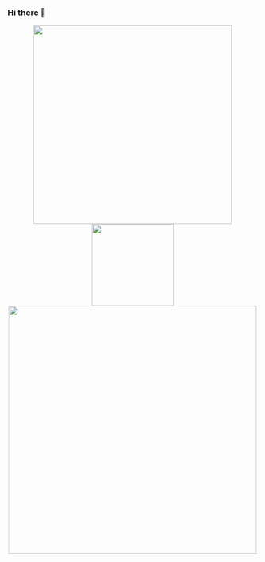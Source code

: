 ### Hi there 👋
<div align="center">

<img width="400" src="https://github-readme-stats.vercel.app/api?username=sarolus&theme=dark&show_icons=true" />

<img width="165" src="https://github-readme-stats.vercel.app/api/top-langs/?username=sarolus&theme=dark" />

</div>

<div align="center">

<img width="500" align="center" src="https://github-readme-stats.vercel.app/api/wakatime?username=sarolus&theme=dark" />

</div>

<!--
**Sarolus/Sarolus** is a ✨ _special_ ✨ repository because its `README.md` (this file) appears on your GitHub profile.

Here are some ideas to get you started:

- 🔭 I’m currently working on ...
- 🌱 I’m currently learning ...
- 👯 I’m looking to collaborate on ...
- 🤔 I’m looking for help with ...
- 💬 Ask me about ...
- 📫 How to reach me: ...
- 😄 Pronouns: ...
- ⚡ Fun fact: ...
-->
